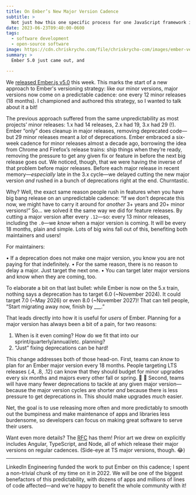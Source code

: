 ```yaml
---
title: On Ember’s New Major Version Cadence
subtitle: >
  Not just how this one specific process for one JavaScript framework is changing, but *why*—and why I hope it will be useful to other projects as well!
date: 2023-06-23T09:40:00-0600
tags:
  - software development
  - open-source software
image: https://cdn.chriskrycho.com/file/chriskrycho-com/images/ember-versions.png
summary: >
  Ember 5.0 just came out, and

---
```


We [released Ember.js v5.0](https://blog.emberjs.com/ember-5-0-released/) this week. This marks the start of a new approach to Ember's versioning strategy: like our minor versions, major versions now come on a predictable cadence: one every 12 minor releases (18 months). I championed and authored this strategy, so I wanted to talk about it a bit!

The previous approach suffered from the same unpredictability as most projects’ minor releases: 1.x had 14 releases, 2.x had 19, 3.x had 29 (!). Ember “only” does cleanup in major releases, removing deprecated code—but 29 minor releases meant a *lot* of deprecations. Ember embraced a six-week cadence for minor releases almost a decade ago, borrowing the idea from Chrome and Firefox’s release trains: ship things when they’re ready, removing the pressure to get any given fix or feature in before the next big release goes out. We noticed, though, that we were having the inverse of that problem before major releases. Before each major release in recent memory—*especially* late in the 3.x cycle—we delayed cutting the new major version *and* rushed in a bunch of deprecations right at the end. Churntastic.

Why? Well, the exact same reason people rush in features when you have big bang release on an unpredictable cadence: “If we don’t deprecate this now, we might have to carry it around for *another* 3+ years and 20+ minor versions!” So… we solved it the same way we did for feature releases. By cutting a major version after every `.12`—so: every 13 minor releases, including the `.0`—we *know* when a major version is coming. It will be every 18 months, plain and simple. Lots of big wins fall out of this, benefiting both maintainers and users!

For maintainers:

• If a deprecation does not make one major version, you know you are not paying for that indefinitely.
• For the same reason, there is no reason to delay a major. Just target the next one.
• You can target later major versions and know when they are coming, too.

To elaborate a bit on that last bullet: while Ember is now on the 5.x train, nothing says a deprecation has to target 6.0 (~November 2024). It could target 7.0 (~May 2026) or even 8.0 (~November 2027)! That can tell people, “Start migrating away now, finish by ___.”

That leads directly into how it is useful for *users* of Ember. Planning for a major version has always been a bit of a pain, for two reasons:

1. When is it even coming? How do we fit that into our sprint/quarterly/annual/etc. planning?
2. “Just” fixing deprecations can be hard!

This change addresses both of those head-on. First, teams can *know* to plan for an Ember major version every 18 months. People targeting LTS releases (.4, .8, .12) can know that they should budget for minor upgrades every six months and majors every other fall or spring. 🎉 📆 Second, teams will have many fewer deprecations to tackle at any given major version—because the major version cycles are shorter *and* because there is less pressure to get deprecations in. This should make upgrades *much* easier.

Net, the goal is to use releasing more often and more predictably to smooth out the bumpiness and make maintenance of apps and libraries less burdensome, so developers can focus on making great software to serve their users.

Want even more details? The [RFC](https://rfcs.emberjs.com/id/0830-evolving-embers-major-version-process) has them! Prior art we drew on explicitly includes Angular, TypeScript, and Node, all of which release their major versions on regular cadences. (Side-eye at TS major versions, though. 😂)

---

LinkedIn Engineering funded the work to put Ember on this cadence; I spent a non-trivial chunk of my time on it in 2022.  We will be one of the biggest benefactors of this predictability, with dozens of apps and millions of lines of code affected—and we're happy to benefit the whole community with it!